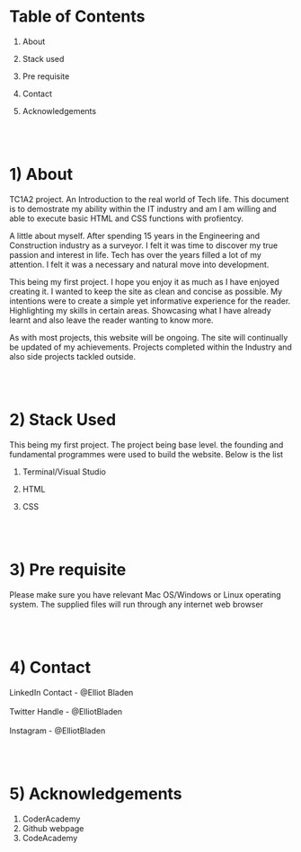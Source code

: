 # Table of Contents


1) About

2) Stack used

3) Pre requisite 

4) Contact

5) Acknowledgements 

<br></br>

# 1) About
TC1A2 project. An Introduction to the real world of Tech life. This document is to demostrate my ability within the IT industry and am I am willing and able to execute basic HTML and CSS functions with profientcy.

A little about myself. After spending 15 years in the Engineering and Construction industry as a surveyor. I felt it was time to discover my true passion and interest in life. Tech has over the years filled a lot of my attention. I felt it was a necessary and natural move into development.

This being my first project. I hope you enjoy it as much as I have enjoyed creating it. I wanted to keep the site as clean and concise as possible. My intentions were to create a simple yet informative experience for the reader. Highlighting my skills in certain areas. Showcasing what I have already learnt and also leave the reader wanting to know more.

As with most projects, this website will be ongoing. The site will continually be updated of my achievements. Projects completed within the Industry and also side projects tackled outside.

<br></br>

# 2) Stack Used

This being my first project. The project being base level. the founding and fundamental programmes were used to build the website. Below is the list

1) Terminal/Visual Studio

2) HTML

3) CSS

 <br></br>

# 3) Pre requisite 

Please make sure you have relevant Mac OS/Windows or Linux operating system. The supplied files will run through any internet web browser

  <br></br>

# 4) Contact

LinkedIn Contact - @Elliot Bladen
  <br></br>
Twitter Handle - @ElliotBladen
  <br></br>
Instagram - @ElliotBladen

  <br></br>

# 5) Acknowledgements
1) CoderAcademy
2) Github webpage
3) CodeAcademy
